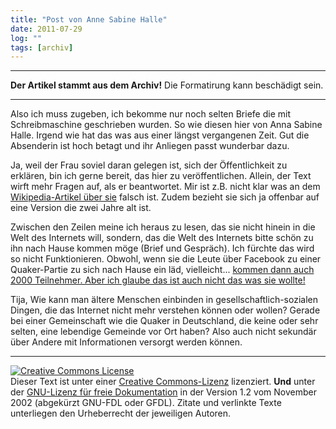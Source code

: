 ```yaml
---
title: "Post von Anne Sabine Halle"
date: 2011-07-29
log: ""
tags: [archiv]
---
```

<hr><b>Der Artikel stammt aus dem Archiv!</b> Die Formatirung kann beschädigt sein.<hr>
<p>Also ich muss zugeben, ich bekomme nur noch selten Briefe die mit Schreibmaschine geschrieben wurden. So wie diesen hier von Anna Sabine Halle. Irgend wie hat das was aus einer längst vergangenen Zeit. Gut die Absenderin ist hoch betagt und ihr Anliegen passt wunderbar dazu. </p>

<p>Ja, weil der Frau soviel daran gelegen ist, sich der Öffentlichkeit zu erklären, bin ich gerne bereit, das hier zu veröffentlichen. Allein, der Text wirft mehr Fragen auf, als er beantwortet. Mir ist z.B. nicht klar was an dem <a href="http://de.wikipedia.org/wiki/Anna_Sabine_Halle">Wikipedia-Artikel über sie</a> falsch ist. Zudem bezieht sie sich ja offenbar auf eine Version die zwei Jahre alt ist.</p>

<p>Zwischen den Zeilen meine ich heraus zu lesen, das sie nicht hinein in die Welt des Internets will, sondern, das die Welt des Internets bitte schön zu ihn nach Hause kommen möge (Brief und Gespräch). Ich fürchte das wird so nicht Funktionieren.  Obwohl, wenn sie die Leute über Facebook zu einer Quaker-Partie zu sich nach Hause ein läd, vielleicht... <a href="http://www.morgenpost.de/vermischtes/article1712996/Facebook-Party-Polizeieinsatz-kostet-115-000-Euro.html">kommen dann auch 2000 Teilnehmer. Aber ich glaube das ist auch nicht das was sie wollte!</a>  

<p>Tija, Wie kann man ältere Menschen einbinden in gesellschaftlich-sozialen Dingen, die das Internet nicht mehr verstehen können oder wollen? Gerade bei einer Gemeinschaft wie die Quaker in Deutschland, die keine oder sehr selten, eine lebendige Gemeinde vor Ort haben? Also auch nicht sekundär über Andere mit Informationen versorgt werden können.</p>

<hr />
<p><a href="http://creativecommons.org/licenses/by-sa/3.0/de/" rel="license"><img src="http://i.creativecommons.org/l/by-sa/3.0/de/88x31.png" style="border-width: 0pt;" alt="Creative Commons License" /></a><br />
Dieser <span rel="dc:type" href="http://purl.org/dc/dcmitype/Text" xmlns:dc="http://purl.org/dc/elements/1.1/">Text</span> ist unter einer <a href="http://creativecommons.org/licenses/by-sa/3.0/de/" rel="license">Creative Commons-Lizenz</a> lizenziert. <b>Und</b> unter der <a href="http://de.wikipedia.org/wiki/GFDL">GNU-Lizenz f&uuml;r freie Dokumentation</a> in der Version 1.2 vom November 2002 (abgek&uuml;rzt GNU-FDL oder GFDL). Zitate und verlinkte Texte unterliegen den Urheberrecht der jeweiligen Autoren.</p>

